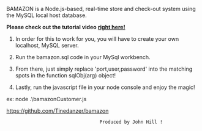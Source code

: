 BAMAZON is a Node.js-based, real-time store and check-out system using the MySQL local host database.

  __Please check out the tutorial video__ [__right here!__](VideoTutorial/tutorial.webm)

1)   In order for this to work for you, you will have to create your own localhost, MySQL server.

2) Run the bamazon.sql code in your MySql workbench.

3) From there, just simply replace 'port,user,password'  into the matching spots in the function sqlObj(arg) object!

4) Lastly, run the javascript file in your node console and enjoy the magic!

ex: node .\bamazonCustomer.js

https://github.com/Tinedanzer/bamazon

                                      Produced by John Hill !